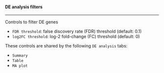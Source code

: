 #### DE analysis filters
------------------------

Controls to filter DE genes

- `FDR threshold`: false discovery rate (FDR) threshold (default: 0.1)
- `log2FC threshold`: log-2 fold-change (FC) threshold (default: 0)

These controls are shared by the following `DE analysis` tabs:
- `Summary`
- `Table`
- `MA plot`

